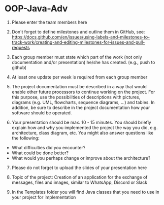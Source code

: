 # OOP-Java-Adv

1. Please enter the team members here

2. Don't forget to define milestones and outline them in GitHub, see: https://docs.github.com/en/issues/using-labels-and-milestones-to-track-work/creating-and-editing-milestones-for-issues-and-pull-requests

3. Each group member must state which part of the work (not only documentation and/or presentation) he/she has created. (e.g., push to github)

4. At least one update per week is required from each group member

5. The project documentation must be described in a way that would enable other future processors to continue working on the project. For this purpose, use the possibilities of descriptions with pictures, diagrams (e.g. UML, flowcharts, sequence diagrams, ...) and tables. In addition, be sure to describe in the project documentation how your software should be operated.

6. Your presentation should be max. 10 - 15 minutes. You should briefly explain how and why you implemented the project the way you did, e.g. architecture, class diagram, etc. You might also answer questions like the following:
- What difficulties did you encounter?
- What could be done better?
- What would you perhaps change or improve about the architecture?

7. Please do not forget to upload the slides of your presentation here

8. Topic of the project: Creation of an application for the exchange of messages, files and images, similar to WhatsApp, Discord or Slack

9. In the Templates folder you will find Java classes that you need to use in your project for implementation

